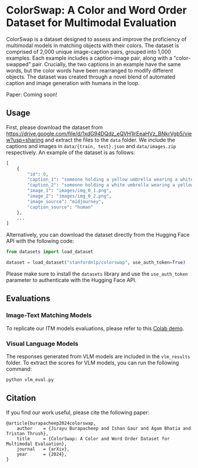 # ColorSwap: A Color and Word Order Dataset for Multimodal Evaluation

ColorSwap is a dataset designed to assess and improve the proficiency of multimodal models in matching objects with their colors. The dataset is comprised of 2,000 unique image-caption pairs, grouped into 1,000 examples. Each example includes a caption-image pair, along with a "color-swapped" pair. Crucially, the two captions in an example have the same words, but the color words have been rearranged to modify different objects. The dataset was created through a novel blend of automated caption and image generation with humans in the loop. 

Paper: Coming soon!

## Usage

First, please download the dataset from https://drive.google.com/file/d/1xdG94DQdz_eQVH1lrEeaHVz_BNkrVgb5/view?usp=sharing and extract the files to the `data` folder. We include the captions and images in `data/{train, test}.json` and `data/images.zip` respectively. An example of the dataset is as follows:

```python
[
    {
        "id": 0,
        "caption_1": "someone holding a yellow umbrella wearing a white dress",
        "caption_2": "someone holding a white umbrella wearing a yellow dress",
        "image_1": "images/img_0_1.png",
        "image_2": "images/img_0_2.png",
        "image_source": "midjourney",
        "caption_source": "human"
    },
    ...
]
```

Alternatively, you can download the dataset directly from the Hugging Face API with the following code:

```python
from datasets import load_dataset

dataset = load_dataset("stanfordnlp/colorswap", use_auth_token=True)
```

Please make sure to install the `datasets` library and use the `use_auth_token` parameter to authenticate with the Hugging Face API.

## Evaluations

### Image-Text Matching Models

To replicate our ITM models evaluations, please refer to this [Colab demo](https://colab.research.google.com/drive/1EWPsSklfq49WiX2nUyOTmKZftU0AC4YL?usp=sharing).

### Visual Language Models

The responses generated from VLM models are included in the `vlm_results` folder. To extract the scores for VLM models, you can run the following command:

```bash
python vlm_eval.py
```

## Citation

If you find our work useful, please cite the following paper:

```
@article{burapacheep2024colorswap,
    author    = {Jirayu Burapacheep and Ishan Gaur and Agam Bhatia and Tristan Thrush},
    title     = {ColorSwap: A Color and Word Order Dataset for Multimodal Evaluation},
    journal   = {arXiv},
    year      = {2024},
}
```
